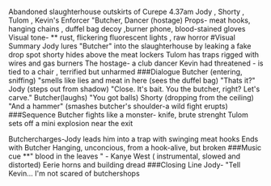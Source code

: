Abandoned slaughterhouse outskirts of Curepe
4.37am
Jody , Shorty , Tulom , Kevin's Enforcer "Butcher, Dancer (hostage)
Props- meat hooks, hanging chains , duffel bag decoy ,burner phone, blood-stained gloves
Visual tone- ** rust, flickering fluorescent lights , raw horror
#Visual Summary
Jody lures "Butcher" into the slaughterhouse by leaking a fake drop spot
shorty hides above the meat lockers
Tulom has traps rigged with wires and gas burners
The hostage- a club dancer Kevin had threatened - is tied to a chair , terrified but unharmed
###Dialogue
Butcher (entering, sniffing)
"smells like lies and meat in here
(sees the duffel bag)
"Thats it?"
Jody (steps out from shadow)
"Close. It's bait. You the butcher, right?
Let's carve."
Butcher(laughs)
"You got balls)
Shorty (dropping from the ceiling)
"And a hammer"
(smashes butcher's shoulder-a wild fight erupts)
###Sequence
Butcher fights like a monster- knife, brute strenght
Tulom sets off a mini explosion near the exit

Butchercharges-Jody leads him into a trap with swinging meat hooks
Ends with Butcher Hanging, unconcious, from a hook-alive, but broken
###Music cue
**" blood in the leaves " - Kanye West ( instrumental, slowed and distorted)
Eerie horns and building dread
###Closing Line
Jody- "Tell Kevin... I'm not scared of butchershops
